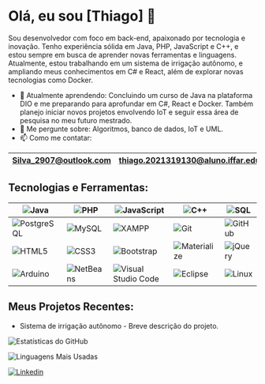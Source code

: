 # Olá, eu sou [Thiago] 👋

Sou desenvolvedor com foco em back-end, apaixonado por tecnologia e inovação. Tenho experiência sólida em Java, PHP, JavaScript e C++, e estou sempre em busca de aprender novas ferramentas e linguagens. Atualmente, estou trabalhando em um sistema de irrigação autônomo, e ampliando meus conhecimentos em C# e React, além de explorar novas tecnologias como Docker.

- 🌱 Atualmente aprendendo: Concluindo um curso de Java na plataforma DIO e me preparando para aprofundar em C#, React e Docker. Também planejo iniciar novos projetos envolvendo IoT e seguir essa área de pesquisa no meu futuro mestrado.
- 💬 Me pergunte sobre: Algoritmos, banco de dados, IoT e UML.
- 📫 Como me contatar:

| Silva_2907@outlook.com | thiago.2021319130@aluno.iffar.edu.br | [LinkedIn](https://www.linkedin.com/in/thiago-aires-356931204/) |
|---|---|---|

## Tecnologias e Ferramentas:

<div align="center">

| ![Java](https://img.shields.io/badge/Java-ED8B00?style=for-the-badge&logo=java&logoColor=white) | ![PHP](https://img.shields.io/badge/PHP-777BB4?style=for-the-badge&logo=php&logoColor=white) | ![JavaScript](https://img.shields.io/badge/JavaScript-F7DF1E?style=for-the-badge&logo=javascript&logoColor=black) | ![C++](https://img.shields.io/badge/C++-00599C?style=for-the-badge&logo=cplusplus&logoColor=white) | ![SQL](https://img.shields.io/badge/SQL-CC2927?style=for-the-badge&logo=microsoft-sql-server&logoColor=white) |
|---|---|---|---|---|
| ![PostgreSQL](https://img.shields.io/badge/PostgreSQL-4169E1?style=for-the-badge&logo=postgresql&logoColor=white) | ![MySQL](https://img.shields.io/badge/MySQL-4479A1?style=for-the-badge&logo=mysql&logoColor=white) | ![XAMPP](https://img.shields.io/badge/XAMPP-FB7A24?style=for-the-badge&logo=xampp&logoColor=white) | ![Git](https://img.shields.io/badge/Git-F05032?style=for-the-badge&logo=git&logoColor=white) | ![GitHub](https://img.shields.io/badge/GitHub-181717?style=for-the-badge&logo=github&logoColor=white) |
| ![HTML5](https://img.shields.io/badge/HTML5-E34F26?style=for-the-badge&logo=html5&logoColor=white) | ![CSS3](https://img.shields.io/badge/CSS3-1572B6?style=for-the-badge&logo=css3&logoColor=white) | ![Bootstrap](https://img.shields.io/badge/Bootstrap-563D7C?style=for-the-badge&logo=bootstrap&logoColor=white) | ![Materialize](https://img.shields.io/badge/Materialize-C76049?style=for-the-badge&logo=material-design&logoColor=white) | ![jQuery](https://img.shields.io/badge/jQuery-0769AD?style=for-the-badge&logo=jquery&logoColor=white) |
| ![Arduino](https://img.shields.io/badge/Arduino-00979D?style=for-the-badge&logo=arduino&logoColor=white) | ![NetBeans](https://img.shields.io/badge/NetBeans-1B6AC6?style=for-the-badge&logo=apache-netbeans-ide&logoColor=white) | ![Visual Studio Code](https://img.shields.io/badge/VS%20Code-007ACC?style=for-the-badge&logo=visual-studio-code&logoColor=white) | ![Eclipse](https://img.shields.io/badge/Eclipse-2C2255?style=for-the-badge&logo=eclipse&logoColor=white) | ![Linux](https://img.shields.io/badge/Linux-FCC624?style=for-the-badge&logo=linux&logoColor=black) |

</div>


## Meus Projetos Recentes:
- Sistema de irrigação autônomo - Breve descrição do projeto.

![Estatísticas do GitHub](https://github-readme-stats.vercel.app/api?username=SilvaAires&show_icons=true&theme=radical)

![Linguagens Mais Usadas](https://github-readme-stats.vercel.app/api/top-langs/?username=SilvaAires&layout=compact&theme=radical)

[![Linkedin](https://img.shields.io/badge/LinkedIn-0077B5?logo=linkedin&logoColor=white)]([link-para-seu-perfil](https://www.linkedin.com/in/thiago-aires-356931204/))
